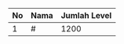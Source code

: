 | No | Nama            | Jumlah Level |
|----|-----------------|--------------|
| 1  | #    |    1200        |

